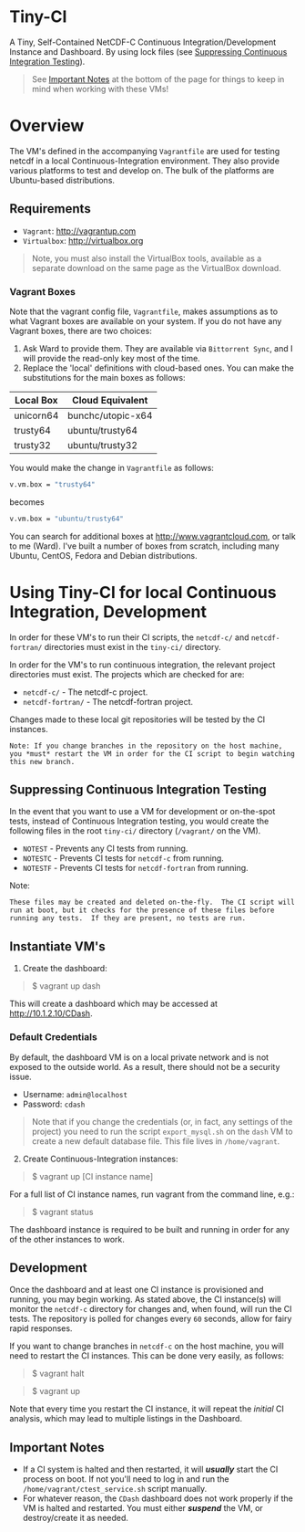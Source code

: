 # Tiny-CI

A Tiny, Self-Contained NetCDF-C Continuous Integration/Development Instance and Dashboard.  By using lock files (see [Suppressing Continuous Integration Testing](#suppress)).

> See [Important Notes](#important_notes) at the bottom of the page for things to keep in mind when working with these VMs!

# Overview

The VM's defined in the accompanying `Vagrantfile` are used for testing netcdf in a local Continuous-Integration environment.  They also provide various platforms to test and develop on. The bulk of the platforms are Ubuntu-based distributions.

## Requirements

* `Vagrant`: http://vagrantup.com
* `Virtualbox`: http://virtualbox.org

> Note, you must also install the VirtualBox tools, available as a separate download on the same page as the VirtualBox download.

### Vagrant Boxes

Note that the vagrant config file, `Vagrantfile`, makes assumptions as to what Vagrant boxes are available on your system.  If you do not have any Vagrant boxes, there are two choices:

1. Ask Ward to provide them.  They are available via `Bittorrent Sync`, and I will provide the read-only key most of the time.
2. Replace the 'local' definitions with cloud-based ones.  You can make the substitutions for the main boxes as follows:

Local Box | Cloud Equivalent
----|----
unicorn64 | bunchc/utopic-x64
trusty64 | ubuntu/trusty64
trusty32 | ubuntu/trusty32

You would make the change in `Vagrantfile` as follows:

~~~.bash
v.vm.box = "trusty64"
~~~

becomes

~~~.bash
v.vm.box = "ubuntu/trusty64"
~~~

You can search for additional boxes at http://www.vagrantcloud.com, or talk to me (Ward). I've built a number of boxes from scratch, including many Ubuntu, CentOS, Fedora and Debian distributions.  

# Using Tiny-CI for local Continuous Integration, Development

In order for these VM's to run their CI scripts, the `netcdf-c/` and `netcdf-fortran/` directories must exist in the `tiny-ci/` directory.

In order for the VM's to run continuous integration, the relevant project directories must exist.  The projects which are checked for are:

* `netcdf-c/` - The netcdf-c project.
* `netcdf-fortran/` - The netcdf-fortran project.

Changes made to these local git repositories will be tested by the CI instances.

    Note: If you change branches in the repository on the host machine, you *must* restart the VM in order for the CI script to begin watching this new branch.

## <a name="suppress"></a> Suppressing Continuous Integration Testing

In the event that you want to use a VM for development or on-the-spot tests, instead of Continuous Integration testing, you would create the following files in the root `tiny-ci/` directory (`/vagrant/` on the VM).

* `NOTEST` - Prevents any CI tests from running.
* `NOTESTC` - Prevents CI tests for `netcdf-c` from running.
* `NOTESTF` - Prevents CI tests for `netcdf-fortran` from running.

Note: 

    These files may be created and deleted on-the-fly.  The CI script will run at boot, but it checks for the presence of these files before running any tests.  If they are present, no tests are run.

## Instantiate VM's

1. Create the dashboard:

> $ vagrant up dash

This will create a dashboard which may be accessed at http://10.1.2.10/CDash.

### Default Credentials

By default, the dashboard VM is on a local private network and is not exposed to the outside world.  As a result, there should not be a security issue. 

* Username: `admin@localhost`
* Password: `cdash`

> Note that if you change the credentials (or, in fact, any settings of the project) you need to run the script `export_mysql.sh` on the `dash` VM to create a new default database file. This file lives in `/home/vagrant`.


2. Create Continuous-Integration instances:

> $ vagrant up [CI instance name]

For a full list of CI instance names, run vagrant from the command line, e.g.:

> $ vagrant status

The dashboard instance is required to be built and running in order for any of the other instances to work. 


## Development

Once the dashboard and at least one CI instance is provisioned and running, you may begin working.  As stated above, the CI instance(s) will monitor the `netcdf-c` directory for changes and, when found, will run the CI tests.  The repository is polled for changes every `60` seconds, allow for fairy rapid responses.

If you want to change branches in `netcdf-c` on the host machine, you will need to restart the CI instances.  This can be done very easily, as follows:

> $ vagrant halt

> $ vagrant up

Note that every time you restart the CI instance, it will repeat the *initial* CI analysis, which may lead to multiple listings in the Dashboard. 

## <a name="important_notes"></a>Important Notes

* If a CI system is halted and then restarted, it will ***usually*** start the CI process on boot.  If not you'll need to log in and run the `/home/vagrant/ctest_service.sh` script manually.
* For whatever reason, the `CDash` dashboard does not work properly if the VM is halted and restarted.  You must either ***suspend*** the VM, or destroy/create it as needed.

